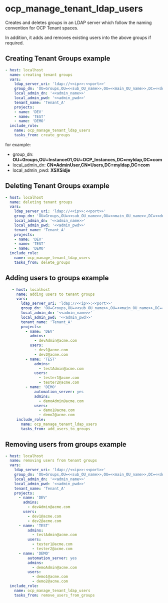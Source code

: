 # ocp_manage_tenant_ldap_users

Creates and deletes groups in an LDAP server which follow the naming convention for OCP Tenant spaces.

In addition, it adds and removes existing users into the above groups if required.

## Creating Tenant Groups example

```yaml
- host: localhost
  name: creating tenant groups
  vars:
    ldap_server_uri: 'ldap://<<ip>>:<<port>>'
    group_dn: 'OU=Groups,OU=<<sub_OU_name>>,OU=<<main_OU_name>>,DC=<<domain>>,DC=com'
    local_admin_dn: '<<admin_name>>'
    local_admin_pwd: '<<admin_pwd>>'
    tenant_name: 'Tenant_A'
    projects:
    - name: 'DEV'
    - name: 'TEST'
    - name: 'DEMO'
  include_role: 
    name: ocp_manage_tenant_ldap_users
    tasks_from: create_groups
```

for example:

- group_dn: **OU=Groups,OU=Instance01,OU=OCP_Instances,DC=myldap,DC=com**
- local_admin_dn: **CN=AdminUser,CN=Users,DC=myldap,DC=com**
- local_admin_pwd: **XSXSidje**

## Deleting Tenant Groups example

```yaml
- host: localhost
  name: deleting tenant groups
  vars:
    ldap_server_uri: 'ldap://<<ip>>:<<port>>'
    group_dn: 'OU=Groups,OU=<<sub_OU_name>>,OU=<<main_OU_name>>,DC=<<domain>>,DC=com'
    local_admin_dn: '<<admin_name>>'
    local_admin_pwd: '<<admin_pwd>>'
    tenant_name: 'Tenant_A'
    projects:
    - name: 'DEV'
    - name: 'TEST'
    - name: 'DEMO'
  include_role: 
    name: ocp_manage_tenant_ldap_users
    tasks_from: delete_groups
```

## Adding users to groups example


```yaml
   - host: localhost
     name: adding users to tenant groups
     vars:
       ldap_server_uri: 'ldap://<<ip>>:<<port>>'
       group_dn: 'OU=Groups,OU=<<sub_OU_name>>,OU=<<main_OU_name>>,DC=<<domain>>,DC=com'
       local_admin_dn: '<<admin_name>>'
       local_admin_pwd: '<<admin_pwd>>'
       tenant_name: 'Tenant_A'
       projects: 
         - name: 'DEV'
           admins:
             - devAdmin@acme.com
           users:
             - dev1@acme.com
             - dev2@acme.com
         - name: 'TEST'
             admins:
               - testAdmin@acme.com
             users:
               - tester1@acme.com
               - tester2@acme.com
         - name: 'DEMO'
             automation_server: yes
             admins:
               - demoAdmin@acme.com
             users:
               - demo1@acme.com
               - demo2@acme.com
     include_role: 
       name: ocp_manage_tenant_ldap_users
       tasks_from: add_users_to_groups
   ```
   
## Removing users from groups example

```yaml
- host: localhost
  name: removing users from tenant groups
  vars:
    ldap_server_uri: 'ldap://<<ip>>:<<port>>'
    group_dn: 'OU=Groups,OU=<<sub_OU_name>>,OU=<<main_OU_name>>,DC=<<domain>>,DC=com'
    local_admin_dn: '<<admin_name>>'
    local_admin_pwd: '<<admin_pwd>>'
    tenant_name: 'Tenant_A'
    projects: 
      - name: 'DEV'
        admins:
          - devAdmin@acme.com
        users:
          - dev1@acme.com
          - dev2@acme.com
      - name: 'TEST'
          admins:
            - testAdmin@acme.com
          users:
            - tester1@acme.com
            - tester2@acme.com
      - name: 'DEMO'
          automation_server: yes
          admins:
            - demoAdmin@acme.com
          users:
            - demo1@acme.com
            - demo2@acme.com
  include_role: 
    name: ocp_manage_tenant_ldap_users
    tasks_from: remove_users_from_groups
```